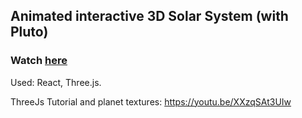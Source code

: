 ## Animated interactive 3D Solar System (with Pluto)

### Watch [here](https://annluschik.github.io/ThreeJS-Solar-System/)

Used: React, Three.js.

ThreeJs Tutorial and planet textures: https://youtu.be/XXzqSAt3UIw
